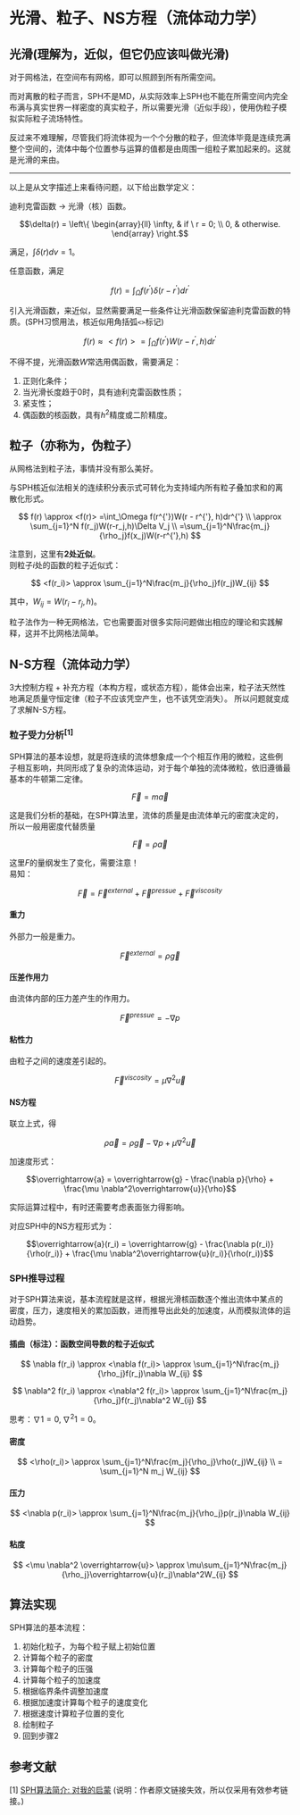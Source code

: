 <head>
    <script src="https://cdn.mathjax.org/mathjax/latest/MathJax.js?config=TeX-AMS-MML_HTMLorMML" type="text/javascript"></script>
    <script type="text/x-mathjax-config">
        MathJax.Hub.Config({
            tex2jax: {
            skipTags: ['script', 'noscript', 'style', 'textarea', 'pre'],
            inlineMath: [['$','$']]
            }
        });
    </script>
</head>

# 光滑、粒子、NS方程（流体动力学）

## 光滑(理解为，近似，但它仍应该叫做光滑)

对于网格法，在空间布有网格，即可以照顾到所有所需空间。

而对离散的粒子而言，SPH不是MD，从实际效率上SPH也不能在所需空间内完全布满与真实世界一样密度的真实粒子，所以需要光滑（近似手段），使用伪粒子模拟实际粒子流场特性。

反过来不难理解，尽管我们将流体视为一个个分散的粒子，但流体毕竟是连续充满整个空间的，流体中每个位置参与运算的值都是由周围一组粒子累加起来的。这就是光滑的来由。

----

以上是从文字描述上来看待问题，以下给出数学定义：

迪利克雷函数 -> 光滑（核）函数。

$$\delta(r) = \left\{
\begin{array}{ll}
\infty, & if \ r = 0; \\
0, & otherwise.
\end{array}
\right.$$

满足，$\int{\delta(r)dv}=1$。

任意函数，满足

$$ f(r) =\int_\Omega f(r^{'})\delta(r - r^{'})dr^{'} $$

引入光滑函数，来近似，显然需要满足一些条件让光滑函数保留迪利克雷函数的特质。(SPH习惯用法，核近似用角括弧`<>`标记)

$$ f(r) \approx <f(r)> =\int_\Omega f(r^{'})W(r - r^{'}, h)dr^{'} $$

不得不提，光滑函数$W$常选用偶函数，需要满足：

1. 正则化条件；
2. 当光滑长度趋于0时，具有迪利克雷函数性质；
3. 紧支性；
4. 偶函数的核函数，具有$h^2$精度或二阶精度。

## 粒子（亦称为，伪粒子）

从网格法到粒子法，事情并没有那么美好。

与SPH核近似法相关的连续积分表示式可转化为支持域内所有粒子叠加求和的离散化形式。

$$ f(r) \approx <f(r)> =\int_\Omega f(r^{'})W(r - r^{'}, h)dr^{'} \\
\approx \sum_{j=1}^N f(r_j)W(r-r_j,h)\Delta V_j \\
=\sum_{j=1}^N\frac{m_j}{\rho_j}f(x_j)W(r-r^{'},h) $$

注意到，这里有**2处近似**。  
则粒子$i$处的函数的粒子近似式：

$$ <f(r_i)> \approx \sum_{j=1}^N\frac{m_j}{\rho_j}f(r_j)W_{ij} $$

其中，$W_{ij} = W(r_i-r_j, h)$。

粒子法作为一种无网格法，它也需要面对很多实际问题做出相应的理论和实践解释，这并不比网格法简单。

## N-S方程（流体动力学）

3大控制方程 + 补充方程（本构方程，或状态方程），能体会出来，粒子法天然性地满足质量守恒定律（粒子不应该凭空产生，也不该凭空消失）。
所以问题就变成了求解N-S方程。

### 粒子受力分析$^{[1]}$

SPH算法的基本设想，就是将连续的流体想象成一个个相互作用的微粒，这些例子相互影响，共同形成了复杂的流体运动，对于每个单独的流体微粒，依旧遵循最基本的牛顿第二定律。

$$\overrightarrow{F}=m\overrightarrow{a}$$

这是我们分析的基础，在SPH算法里，流体的质量是由流体单元的密度决定的，所以一般用密度代替质量

$$\overrightarrow{F}=\rho\overrightarrow{a}$$

这里$F$的量纲发生了变化，需要注意！  
易知：

$$\overrightarrow{F} = \overrightarrow{F}^{external} + \overrightarrow{F}^{pressue} + \overrightarrow{F}^{viscosity}$$

#### 重力

外部力一般是重力。

$$\overrightarrow{F}^{external} = \rho \overrightarrow{g}$$

#### 压差作用力

由流体内部的压力差产生的作用力。

$$\overrightarrow{F}^{pressue} = -\nabla p$$

#### 粘性力

由粒子之间的速度差引起的。

$$\overrightarrow{F}^{viscosity} = \mu\nabla^2\overrightarrow{u}$$

#### NS方程

联立上式，得

$$\rho \overrightarrow{a} = \rho \overrightarrow{g} -\nabla p + \mu \nabla^2\overrightarrow{u}$$

加速度形式：

$$\overrightarrow{a} = \overrightarrow{g} - \frac{\nabla p}{\rho} + \frac{\mu \nabla^2\overrightarrow{u}}{\rho}$$

实际运算过程中，有时还需要考虑表面张力得影响。

对应SPH中的NS方程形式为：

$$\overrightarrow{a}(r_i) = \overrightarrow{g} - \frac{\nabla p(r_i)}{\rho(r_i)} + \frac{\mu \nabla^2\overrightarrow{u}(r_i)}{\rho(r_i)}$$

### SPH推导过程

对于SPH算法来说，基本流程就是这样，根据光滑核函数逐个推出流体中某点的密度，压力，速度相关的累加函数，进而推导出此处的加速度，从而模拟流体的运动趋势。

#### 插曲（标注）：函数空间导数的粒子近似式

$$ \nabla f(r_i) \approx <\nabla f(r_i)> \approx \sum_{j=1}^N\frac{m_j}{\rho_j}f(r_j)\nabla W_{ij} $$

$$ \nabla^2 f(r_i) \approx <\nabla^2 f(r_i)> \approx \sum_{j=1}^N\frac{m_j}{\rho_j}f(r_j)\nabla^2 W_{ij} $$

思考：$\nabla 1 = 0, \nabla^2 1 = 0$。

#### 密度

$$ <\rho(r_i)> \approx \sum_{j=1}^N\frac{m_j}{\rho_j}\rho(r_j)W_{ij} \\
= \sum_{j=1}^N m_j W_{ij} $$

#### 压力

$$ <\nabla p(r_i)> \approx \sum_{j=1}^N\frac{m_j}{\rho_j}p(r_j)\nabla W_{ij} $$

#### 粘度

$$ <\mu \nabla^2 \overrightarrow{u}> \approx \mu\sum_{j=1}^N\frac{m_j}{\rho_j}\overrightarrow{u}(r_j)\nabla^2W_{ij} $$

## 算法实现

SPH算法的基本流程：

1. 初始化粒子，为每个粒子赋上初始位置
2. 计算每个粒子的密度
3. 计算每个粒子的压强
4. 计算每个粒子的加速度
5. 根据临界条件调整加速度
6. 根据加速度计算每个粒子的速度变化
7. 根据速度计算粒子位置的变化
8. 绘制粒子
9. 回到步骤2

## 参考文献

[1] [SPH算法简介: 对我的启蒙](https://blog.csdn.net/liuyunduo/article/details/84098884)
(说明：作者原文链接失效，所以仅采用有效参考链接。)
